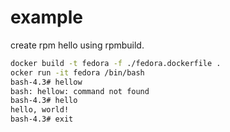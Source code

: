 # example

create rpm hello using rpmbuild.

```sh
docker build -t fedora -f ./fedora.dockerfile .
ocker run -it fedora /bin/bash
bash-4.3# hellow
bash: hellow: command not found
bash-4.3# hello
hello, world!
bash-4.3# exit
```
